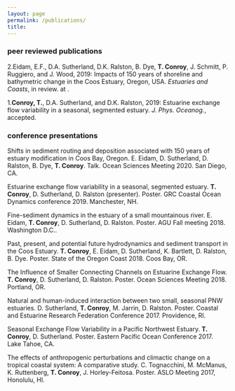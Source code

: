 ```yaml
---
layout: page
permalink: /publications/
title: 
---
```

### peer reviewed publications
2.Eidam, E.F., D.A. Sutherland, D.K. Ralston, B. Dye, **T. Conroy**, J. Schmitt, P. Ruggiero, and J. Wood, 2019: Impacts of 150 years of shoreline and bathymetric change in the Coos Estuary, Oregon, USA. *Estuaries and Coasts*, in review.
at .

1.**Conroy, T.**, D.A. Sutherland, and D.K. Ralston, 2019: Estuarine exchange flow variability in a seasonal, segmented estuary. *J. Phys. Oceanog.*, accepted.

### conference presentations

Shifts in sediment routing and deposition associated with 150 years of estuary modification in Coos Bay, Oregon. E. Eidam, D. Sutherland, D. Ralston, B. Dye, **T. Conroy**. Talk. Ocean Sciences Meeting 2020. San Diego, CA.

Estuarine exchange flow variability in a seasonal, segmented estuary. **T. Conroy**, D. Sutherland, D. Ralston (presenter). Poster. GRC Coastal Ocean Dynamics conference 2019. Manchester, NH.

Fine-sediment dynamics in the estuary of a small mountainous river. E. Eidam, **T. Conroy**, D. Sutherland, D. Ralston. Poster.  AGU Fall meeting 2018. Washington D.C.. 

Past, present, and potential future hydrodynamics and sediment transport in the Coos Estuary. **T. Conroy**, E. Eidam, D. Sutherland, K. Bartlett, D. Ralston, B. Dye. Poster. State of the Oregon Coast 2018. Coos Bay, OR.

The Influence of Smaller Connecting Channels on Estuarine Exchange Flow. **T. Conroy**, D. Sutherland, D. Ralston. Poster. Ocean Sciences Meeting 2018. Portland, OR. 

Natural and human-induced interaction between two small, seasonal PNW estuaries. D. Sutherland, **T. Conroy**, M. Jarrin, D. Ralston. Poster. Coastal and Estuarine Research Federation Conference 2017. Providence, RI.

Seasonal Exchange Flow Variability in a Pacific Northwest Estuary. **T. Conroy**, D. Sutherland. Poster. Eastern Pacific Ocean Conference 2017. Lake Tahoe, CA. 

The effects of anthropogenic perturbations and climactic change on a tropical coastal system: A comparative study. C. Tognacchini, M. McManus, K. Ruttenberg, **T. Conroy**, J. Horley-Feitosa. Poster. ASLO Meeting 2017, Honolulu, HI. 
